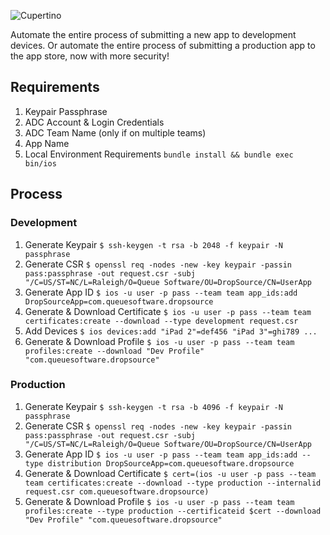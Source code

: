 ![Cupertino](https://raw.github.com/nomad/nomad.github.io/assets/cupertino-banner.png)

Automate the entire process of submitting a new app to development devices. Or automate the entire process of submitting a production app to the app store, now with more security!

## Requirements
1. Keypair Passphrase
1. ADC Account & Login Credentials
1. ADC Team Name (only if on multiple teams)
1. App Name
1. Local Environment Requirements
`bundle install && bundle exec bin/ios`

## Process

### Development
1. Generate Keypair
`$ ssh-keygen -t rsa -b 2048 -f keypair -N passphrase`
1. Generate CSR
`$ openssl req -nodes -new -key keypair -passin pass:passphrase -out request.csr -subj "/C=US/ST=NC/L=Raleigh/O=Queue Software/OU=DropSource/CN=UserApp`
1. Generate App ID
`$ ios -u user -p pass --team team app_ids:add DropSourceApp=com.queuesoftware.dropsource`
1. Generate & Download Certificate
`$ ios -u user -p pass --team team certificates:create --download --type development request.csr`
1. Add Devices
`$ ios devices:add "iPad 2"=def456 "iPad 3"=ghi789 ...`
1. Generate & Download Profile
`$ ios -u user -p pass --team team profiles:create --download "Dev Profile" "com.queuesoftware.dropsource"`

### Production
1. Generate Keypair
`$ ssh-keygen -t rsa -b 4096 -f keypair -N passphrase`
1. Generate CSR
`$ openssl req -nodes -new -key keypair -passin pass:passphrase -out request.csr -subj "/C=US/ST=NC/L=Raleigh/O=Queue Software/OU=DropSource/CN=UserApp`
1. Generate App ID
`$ ios -u user -p pass --team team app_ids:add --type distribution DropSourceApp=com.queuesoftware.dropsource`
1. Generate & Download Certificate
`$ cert=(ios -u user -p pass --team team certificates:create --download --type production --internalid request.csr com.queuesoftware.dropsource)`
1. Generate & Download Profile
`$ ios -u user -p pass --team team profiles:create --type production --certificateid $cert --download "Dev Profile" "com.queuesoftware.dropsource"`
